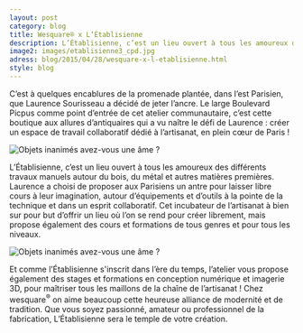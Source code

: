 ```yaml
---
layout: post
category: blog
title: Wesquare® x L’Établisienne
description: L’Établisienne, c’est un lieu ouvert à tous les amoureux des différents travaux manuels autour du bois, du métal et autres matières premières...
image2: images/etablisienne3_cpd.jpg
adress: blog/2015/04/28/wesquare-x-l-etablisienne.html
style: blog
---
```



<p>C’est à quelques encablures de la promenade plantée, dans l’est Parisien, que Laurence Sourisseau a décidé de jeter l’ancre. Le large Boulevard Picpus comme point d’entrée de cet atelier communautaire, c’est cette boutique aux allures d’antiquaires qui a vu naître le défi de Laurence : créer un espace de travail collaboratif dédié à l’artisanat, en plein cœur de Paris ! </p>

<div class="thumbnail">
  <img src="../../../../images/etablisienne2_cpd.jpg" alt="Objets inanimés avez-vous une âme ?">
</div>

<p>L’Établisienne, c’est un lieu ouvert à tous les amoureux des différents travaux manuels autour du bois, du métal et autres matières premières. Laurence a choisi de proposer aux Parisiens un antre pour laisser libre cours à leur imagination, autour d’équipements et d’outils à la pointe de la technique et dans un esprit collaboratif. Cet incubateur de l’artisanat à bien sur pour but d’offrir un lieu où l’on se rend pour créer librement, mais propose également des cours et formations de tous genres et pour tous les niveaux.</p>

<div class="thumbnail">
  <img src="../../../../images/etablisienne1_cpd.jpg" alt="Objets inanimés avez-vous une âme ?">
</div>

<p>Et comme l’Établisienne s'inscrit dans l’ère du temps, l’atelier vous propose également des stages et formations en conception numérique et imagerie 3D, pour maîtriser tous les maillons de la chaîne de l’artisanat ! Chez wesquare<sup>&reg;</sup> on aime beaucoup cette heureuse alliance de modernité et de tradition. Que vous soyez passionné, amateur ou professionnel de la fabrication, L’Établisienne sera le temple de votre création.</p>

